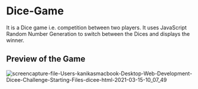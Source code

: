 # Dice-Game

It is a Dice game i.e. competition between two players. It uses JavaScript Random Number Generation to switch between the Dices and displays the winner.


## Preview of the Game

![screencapture-file-Users-kanikasmacbook-Desktop-Web-Development-Dicee-Challenge-Starting-Files-dicee-html-2021-03-15-10_07_49](https://user-images.githubusercontent.com/14087025/111192486-57c38a80-8576-11eb-86ef-55ac809b9e42.png)

